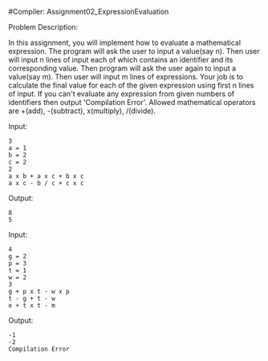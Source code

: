 #Compiler: Assignment02_ExpressionEvaluation

Problem Description:
<p>
In this assignment, you will implement how to evaluate a mathematical expression. The program will ask the user to input a value(say n). Then user will input n lines of input each of which contains an identifier and its corresponding value. Then program will ask the user again to input a value(say m). Then user will input m lines of expressions. Your job is to calculate the final value for each of the given expression using first n lines of input. If you can't evaluate any expression from given numbers of identifiers then output 'Compilation Error'. Allowed mathematical operators are +(add), -(subtract), x(multiply), /(divide).
</p>


Input:
```
3
a = 1
b = 2
c = 2
2
a x b + a x c + b x c
a x c - b / c + c x c
```
Output:
```
8
5
```


Input:
```
4
g = 2
p = 3
t = 1
w = 2
3
g + p x t - w x p
t - g + t - w
e + t x t - m
```
Output:
```
-1
-2
Compilation Error
```
